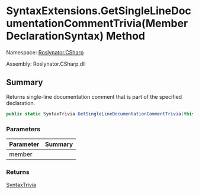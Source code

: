 # SyntaxExtensions\.GetSingleLineDocumentationCommentTrivia\(MemberDeclarationSyntax\) Method

Namespace: [Roslynator.CSharp](../../README.md)

Assembly: Roslynator\.CSharp\.dll

## Summary

Returns single\-line documentation comment that is part of the specified declaration\.

```csharp
public static SyntaxTrivia GetSingleLineDocumentationCommentTrivia(this MemberDeclarationSyntax member)
```

### Parameters

| Parameter | Summary |
| --------- | ------- |
| member | |

### Returns

[SyntaxTrivia](https://docs.microsoft.com/en-us/dotnet/api/microsoft.codeanalysis.syntaxtrivia)




